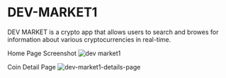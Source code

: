 # DEV-MARKET1
DEV MARKET is a crypto app that allows users to search and browes for information about various cryptocurrencies in real-time.

Home Page Screenshot
![dev market1](https://github.com/devarDilshad/DEV-MARKET1/assets/102621402/9c51e509-a078-4b2a-836f-f6d5bf145969)

Coin Detail Page
![dev-market1-details-page](https://github.com/devarDilshad/DEV-MARKET1/assets/102621402/ad2985d3-7401-4f7f-b2f3-c43f23ea8868)

